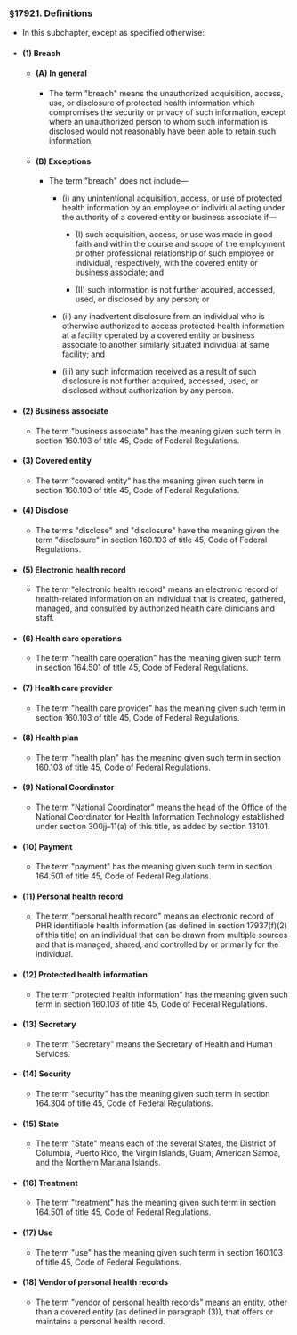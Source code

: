 ### §17921. Definitions
* In this subchapter, except as specified otherwise:

* #### (1) Breach
  * #### (A) In general
    * The term "breach" means the unauthorized acquisition, access, use, or disclosure of protected health information which compromises the security or privacy of such information, except where an unauthorized person to whom such information is disclosed would not reasonably have been able to retain such information.

  * #### (B) Exceptions
    * The term "breach" does not include—

      * (i) any unintentional acquisition, access, or use of protected health information by an employee or individual acting under the authority of a covered entity or business associate if—

        * (I) such acquisition, access, or use was made in good faith and within the course and scope of the employment or other professional relationship of such employee or individual, respectively, with the covered entity or business associate; and

        * (II) such information is not further acquired, accessed, used, or disclosed by any person; or


      * (ii) any inadvertent disclosure from an individual who is otherwise authorized to access protected health information at a facility operated by a covered entity or business associate to another similarly situated individual at same facility; and

      * (iii) any such information received as a result of such disclosure is not further acquired, accessed, used, or disclosed without authorization by any person.

* #### (2) Business associate
  * The term "business associate" has the meaning given such term in section 160.103 of title 45, Code of Federal Regulations.

* #### (3) Covered entity
  * The term "covered entity" has the meaning given such term in section 160.103 of title 45, Code of Federal Regulations.

* #### (4) Disclose
  * The terms "disclose" and "disclosure" have the meaning given the term "disclosure" in section 160.103 of title 45, Code of Federal Regulations.

* #### (5) Electronic health record
  * The term "electronic health record" means an electronic record of health-related information on an individual that is created, gathered, managed, and consulted by authorized health care clinicians and staff.

* #### (6) Health care operations
  * The term "health care operation" has the meaning given such term in section 164.501 of title 45, Code of Federal Regulations.

* #### (7) Health care provider
  * The term "health care provider" has the meaning given such term in section 160.103 of title 45, Code of Federal Regulations.

* #### (8) Health plan
  * The term "health plan" has the meaning given such term in section 160.103 of title 45, Code of Federal Regulations.

* #### (9) National Coordinator
  * The term "National Coordinator" means the head of the Office of the National Coordinator for Health Information Technology established under section 300jj–11(a) of this title, as added by section 13101.

* #### (10) Payment
  * The term "payment" has the meaning given such term in section 164.501 of title 45, Code of Federal Regulations.

* #### (11) Personal health record
  * The term "personal health record" means an electronic record of PHR identifiable health information (as defined in section 17937(f)(2) of this title) on an individual that can be drawn from multiple sources and that is managed, shared, and controlled by or primarily for the individual.

* #### (12) Protected health information
  * The term "protected health information" has the meaning given such term in section 160.103 of title 45, Code of Federal Regulations.

* #### (13) Secretary
  * The term "Secretary" means the Secretary of Health and Human Services.

* #### (14) Security
  * The term "security" has the meaning given such term in section 164.304 of title 45, Code of Federal Regulations.

* #### (15) State
  * The term "State" means each of the several States, the District of Columbia, Puerto Rico, the Virgin Islands, Guam, American Samoa, and the Northern Mariana Islands.

* #### (16) Treatment
  * The term "treatment" has the meaning given such term in section 164.501 of title 45, Code of Federal Regulations.

* #### (17) Use
  * The term "use" has the meaning given such term in section 160.103 of title 45, Code of Federal Regulations.

* #### (18) Vendor of personal health records
  * The term "vendor of personal health records" means an entity, other than a covered entity (as defined in paragraph (3)), that offers or maintains a personal health record.